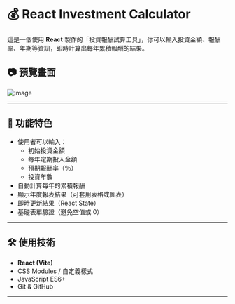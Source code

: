 # 💰 React Investment Calculator

這是一個使用 **React** 製作的「投資報酬試算工具」，你可以輸入投資金額、報酬率、年期等資訊，即時計算出每年累積報酬的結果。

## 📷 預覽畫面

![image](https://github.com/user-attachments/assets/49afc1d9-d967-4286-9c75-50a80ef2d1c3)

---

## 🚀 功能特色

- 使用者可以輸入：
  - 初始投資金額
  - 每年定期投入金額
  - 預期報酬率（％）
  - 投資年數
- 自動計算每年的累積報酬
- 顯示年度報表結果（可套用表格或圖表）
- 即時更新結果（React State）
- 基礎表單驗證（避免空值或 0）

---

## 🛠️ 使用技術

- **React (Vite)**
- CSS Modules / 自定義樣式
- JavaScript ES6+
- Git & GitHub

---

